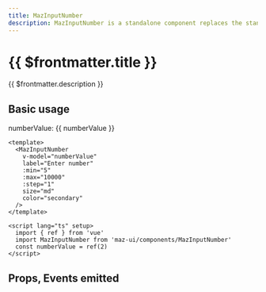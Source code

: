 ```yaml
---
title: MazInputNumber
description: MazInputNumber is a standalone component replaces the standard html input text and format the number according with the locale provided
---
```


# {{ $frontmatter.title }}

{{ $frontmatter.description }}

<!--@include: ./../.vitepress/mixins/getting-started.md-->

<!--@include: ./../.vitepress/mixins/maz-input-props.md-->

## Basic usage

<MazInputNumber
  v-model="numberValue"
  label="Enter number"
  :min="5"
  :max="10000"
  :step="1"
  color="secondary"
/>

numberValue: {{ numberValue }}

<script lang="ts" setup>
  import { ref } from 'vue'

  const numberValue = ref(2)
</script>

```vue
<template>
  <MazInputNumber
    v-model="numberValue"
    label="Enter number"
    :min="5"
    :max="10000"
    :step="1"
    size="md"
    color="secondary"
  />
</template>

<script lang="ts" setup>
  import { ref } from 'vue'
  import MazInputNumber from 'maz-ui/components/MazInputNumber'
  const numberValue = ref(2)
</script>
```

## Props, Events emitted

<ComponentPropDoc component="MazInputNumber" />
